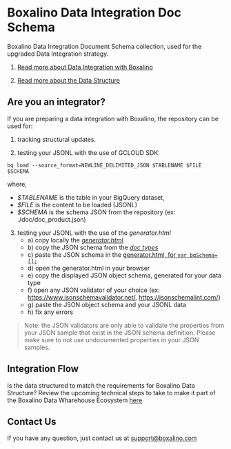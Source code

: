 # Boxalino Data Integration Doc Schema

Boxalino Data Integration Document Schema collection, used for the upgraded Data Integration strategy.

1. [Read more about Data Integration with Boxalino](https://boxalino.atlassian.net/wiki/spaces/BPKB/pages/252149803/Data+Integration)

2. [Read more about the Data Structure](https://boxalino.atlassian.net/wiki/spaces/BPKB/pages/252280881/Data+Structure)

## Are you an integrator?
If you are preparing a data integration with Boxalino, the repository can be used for:

1. tracking structural updates.
  
2. testing your JSONL with the use of GCLOUD SDK: 

`bq load --source_format=NEWLINE_DELIMITED_JSON $TABLENAME $FILE $SCHEMA`

where, 
- *$TABLENAME* is the table in your BigQuery dataset,
- *$FILE* is the content to be loaded (JSONL)
- *$SCHEMA* is the schema JSON from the repository (ex: ./doc/doc_product.json)


3. testing your JSONL with the use of the *generator.html* 
   * a) copy locally the [*generator.html*](https://github.com/boxalino/data-integration-doc-schema/blob/master/schema/generator.html)
   * b) copy the JSON schema from the [*doc types*](https://github.com/boxalino/data-integration-doc-schema/tree/master/doc) 
   * c) paste the JSON schema in the [generator.html, for `var bqSchema=[];`](https://github.com/boxalino/data-integration-doc-schema/blob/master/schema/generator.html#L10)
   * d) open the generator.html in your browser
   * e) copy the displayed JSON object schema, generated for your data type
   * f) open any JSON validator of your choice (ex: https://www.jsonschemavalidator.net/, https://jsonschemalint.com/)
   * g) paste the JSON object schema and your JSONL data 
   * h) fix any errors 

> Note: the JSON validators are only able to validate the properties from your JSON sample that exist in the JSON schema definition. 
> Please make sure to not use undocumented properties in your JSON samples.


## Integration Flow
Is the data structured to match the requirements for Boxalino Data Structure?
Review the upcoming technical steps to take to make it part of the Boxalino Data Wharehouse Ecosystem [here](https://boxalino.atlassian.net/wiki/spaces/BPKB/pages/904167427/Integration+Flow)

## Contact Us

If you have any question, just contact us at support@boxalino.com
